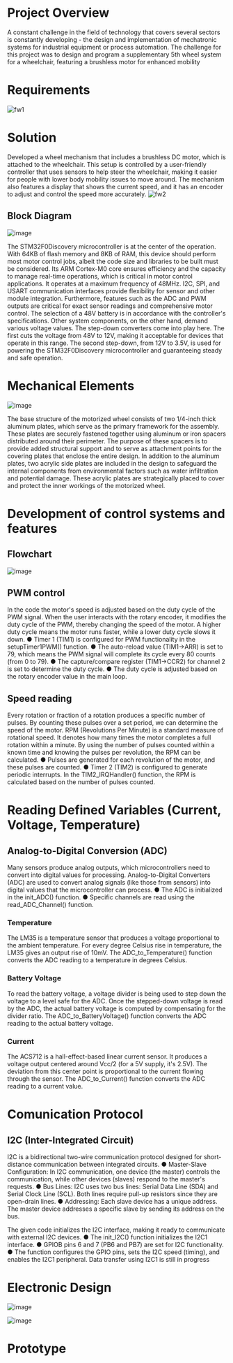 # Project Overview
A constant challenge in the field of technology that covers several sectors is constantly
developing - the design and implementation of mechatronic systems for industrial equipment
or process automation. The challenge for this project was to design and program a supplementary 5th wheel system for a wheelchair, featuring a brushless motor for enhanced mobility

# Requirements
![fw1](https://github.com/GerardoDC14/5thWheel_5thSemester/assets/123440177/c327ff9d-fa48-490c-ad37-0654b138b9e4)

# Solution 
Developed a wheel mechanism that includes a brushless DC motor, which is attached to the wheelchair. This setup is controlled by a user-friendly controller that uses sensors to help steer the wheelchair, making it easier for people with lower body mobility issues to move around. The mechanism also features a display that shows the current speed, and it has an encoder to adjust and control the speed more accurately.
![fw2](https://github.com/GerardoDC14/5thWheel_5thSemester/assets/123440177/32165e3b-c78e-42e4-8f03-f944379d6138)

## Block Diagram 
![image](https://github.com/GerardoDC14/5thWheel_5thSemester/assets/123440177/36439088-edaf-432a-93c4-470f54049488)

The STM32F0Discovery microcontroller is at the center of the operation. With 64KB of flash
memory and 8KB of RAM, this device should perform most motor control jobs, albeit the
code size and libraries to be built must be considered. Its ARM Cortex-M0 core ensures
efficiency and the capacity to manage real-time operations, which is critical in motor control
applications. It operates at a maximum frequency of 48MHz. I2C, SPI, and USART
communication interfaces provide flexibility for sensor and other module integration.
Furthermore, features such as the ADC and PWM outputs are critical for exact sensor
readings and comprehensive motor control.
The selection of a 48V battery is in accordance with the controller's specifications. Other
system components, on the other hand, demand various voltage values. The step-down
converters come into play here. The first cuts the voltage from 48V to 12V, making it
acceptable for devices that operate in this range. The second step-down, from 12V to 3.5V,
is used for powering the STM32F0Discovery microcontroller and guaranteeing steady and
safe operation.

# Mechanical Elements
![image](https://github.com/GerardoDC14/5thWheel_5thSemester/assets/123440177/916a852a-03e1-4da3-b7b4-406fd9321c66)

The base structure of the motorized wheel consists of two 1/4-inch thick aluminum plates,
which serve as the primary framework for the assembly. These plates are securely fastened together using aluminum or iron spacers distributed around their perimeter. The purpose of
these spacers is to provide added structural support and to serve as attachment points for
the covering plates that enclose the entire design.
In addition to the aluminum plates, two acrylic side plates are included in the design to
safeguard the internal components from environmental factors such as water infiltration and
potential damage. These acrylic plates are strategically placed to cover and protect the inner
workings of the motorized wheel.

# Development of control systems and features 
## Flowchart 
![image](https://github.com/GerardoDC14/5thWheel_5thSemester/assets/123440177/69b865aa-6c43-4b1e-8efa-d1b823a7f296)

## PWM control
In the code the motor's speed is adjusted based on the duty cycle of the PWM signal.
When the user interacts with the rotary encoder, it modifies the duty cycle of the PWM,
thereby changing the speed of the motor. A higher duty cycle means the motor runs faster,
while a lower duty cycle slows it down.
● Timer 1 (TIM1) is configured for PWM functionality in the setupTimer1PWM()
function.
● The auto-reload value (TIM1->ARR) is set to 79, which means the PWM signal will
complete its cycle every 80 counts (from 0 to 79).
● The capture/compare register (TIM1->CCR2) for channel 2 is set to determine the
duty cycle.
● The duty cycle is adjusted based on the rotary encoder value in the main loop.

## Speed reading 
Every rotation or fraction of a rotation produces a specific number of pulses. By counting
these pulses over a set period, we can determine the speed of the motor. RPM (Revolutions
Per Minute) is a standard measure of rotational speed. It denotes how many times the motor
completes a full rotation within a minute. By using the number of pulses counted within a
known time and knowing the pulses per revolution, the RPM can be calculated.
● Pulses are generated for each revolution of the motor, and these pulses are counted.
● Timer 2 (TIM2) is configured to generate periodic interrupts. In the
TIM2_IRQHandler() function, the RPM is calculated based on the number of pulses
counted.

# Reading Defined Variables (Current, Voltage, Temperature)
## Analog-to-Digital Conversion (ADC)
Many sensors produce analog outputs, which microcontrollers need to convert into digital
values for processing. Analog-to-Digital Converters (ADC) are used to convert analog
signals (like those from sensors) into digital values that the microcontroller can process.
● The ADC is initialized in the init_ADC() function.
● Specific channels are read using the read_ADC_Channel() function.

### Temperature
The LM35 is a temperature sensor that produces a voltage
proportional to the ambient temperature. For every degree Celsius rise in temperature, the
LM35 gives an output rise of 10mV. The ADC_to_Temperature() function converts the ADC
reading to a temperature in degrees Celsius.

### Battery Voltage
 To read the battery voltage, a voltage divider is being used to
step down the voltage to a level safe for the ADC. Once the stepped-down voltage is read by
the ADC, the actual battery voltage is computed by compensating for the divider ratio. The
ADC_to_BatteryVoltage() function converts the ADC reading to the actual battery voltage.

### Current 
The ACS712 is a hall-effect-based linear current sensor. It produces a
voltage output centered around Vcc/2 (for a 5V supply, it's 2.5V). The deviation from this
center point is proportional to the current flowing through the sensor. The ADC_to_Current()
function converts the ADC reading to a current value.

# Comunication Protocol 
## I2C (Inter-Integrated Circuit)
I2C is a bidirectional two-wire communication protocol designed for short-distance
communication between integrated circuits.
● Master-Slave Configuration: In I2C communication, one device (the master) controls
the communication, while other devices (slaves) respond to the master's requests.
● Bus Lines: I2C uses two bus lines: Serial Data Line (SDA) and Serial Clock Line
(SCL). Both lines require pull-up resistors since they are open-drain lines.
● Addressing: Each slave device has a unique address. The master device addresses
a specific slave by sending its address on the bus.

The given code initializes the I2C interface, making it ready to communicate with external
I2C devices.
● The init_I2C() function initializes the I2C1 interface.
● GPIOB pins 6 and 7 (PB6 and PB7) are set for I2C functionality.
● The function configures the GPIO pins, sets the I2C speed (timing), and enables the
I2C1 peripheral.
Data transfer using I2C1 is still in progress

# Electronic Design 
![image](https://github.com/GerardoDC14/5thWheel_5thSemester/assets/123440177/0cdebcdc-aa42-4db5-8a88-6bbd0dc48da6)

![image](https://github.com/GerardoDC14/5thWheel_5thSemester/assets/123440177/6f9fdb4e-eb84-4556-9b52-72bee884d385)

# Prototype
